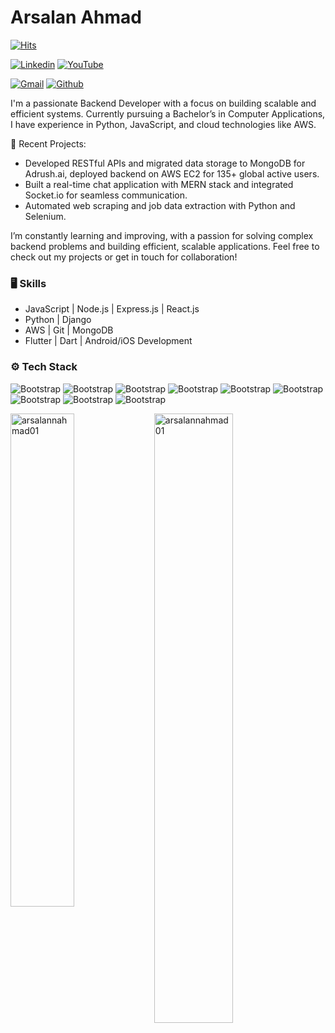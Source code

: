 # Arsalan Ahmad

[![Hits](https://hits.seeyoufarm.com/api/count/incr/badge.svg?url=https%3A%2F%2Fgithub.com%2Farsalannahmad01%2Farsalannahmad01&count_bg=%2379C83D&title_bg=%23555555&icon=&icon_color=%23E7E7E7&title=Profile+Views&edge_flat=false)](https://hits.seeyoufarm.com)

[![Linkedin](https://img.shields.io/badge/-LinkedIn-blue?style=flat&logo=Linkedin&logoColor=white)](https://www.linkedin.com/in/arsalannahmad01/)
[![YouTube](https://img.shields.io/badge/-YouTube-white?style=flat&logo=Youtube&logoColor=red)](https://www.youtube.com/@arsalan2612)

[![Gmail](https://img.shields.io/badge/-Gmail-c14438?style=flat&logo=Gmail&logoColor=white)](mailto:arsalannahmad01@gmail.com)
[![Github](https://img.shields.io/github/followers/arsalannahmad01?label=Follow&style=social)](https://github.com/arsalannahmad01)

I'm a passionate Backend Developer with a focus on building scalable and efficient systems. Currently pursuing a Bachelor’s in Computer Applications, I have experience in Python, JavaScript, and cloud technologies like AWS.

🚀 Recent Projects:

- Developed RESTful APIs and migrated data storage to MongoDB for Adrush.ai, deployed backend on AWS EC2 for 135+ global active users.
- Built a real-time chat application with MERN stack and integrated Socket.io for seamless communication.
- Automated web scraping and job data extraction with Python and Selenium.

I’m constantly learning and improving, with a passion for solving complex backend problems and building efficient, scalable applications. Feel free to check out my projects or get in touch for collaboration!

### 🖥 Skills

- JavaScript | Node.js | Express.js | React.js
- Python | Django
- AWS | Git | MongoDB
- Flutter | Dart | Android/iOS Development
### ⚙️ Tech Stack

![Bootstrap](https://img.shields.io/badge/-Flutter-05122A?style=social&logo=Flutter&color=140707) ![Bootstrap](https://img.shields.io/badge/-Dart-05122A?style=social&logo=Dart&color=140707) ![Bootstrap](https://img.shields.io/badge/-JavaScript-05122A?style=social&logo=JavaScript&color=140707) ![Bootstrap](https://img.shields.io/badge/-React-05122A?style=social&logo=React&color=140707) ![Bootstrap](https://img.shields.io/badge/-Node.js-05122A?style=social&logo=Node.js&color=140707) ![Bootstrap](https://img.shields.io/badge/-Express-05122A?style=social&logo=Express&color=140707) ![Bootstrap](https://img.shields.io/badge/-Python-05122A?style=social&logo=Python&color=140707) ![Bootstrap](https://img.shields.io/badge/-MongoDB-05122A?style=social&logo=MongoDB&color=140707) ![Bootstrap](https://img.shields.io/badge/-Django-05122A?style=social&logo=Django&color=140707)

<div>
  <img width="45%" align="left" src="https://github-readme-stats.vercel.app/api/top-langs?username=arsalannahmad01&show_icons=true&locale=en&layout=compact" alt="arsalannahmad01" />
  <img width="50%"  src="https://github-readme-streak-stats.herokuapp.com/?user=arsalannahmad01&" alt="arsalannahmad01" />
</div>


